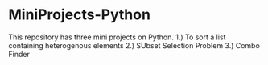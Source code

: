# MiniProjects-Python
This repository has three mini projects on Python.
1.) To sort a list containing heterogenous elements
2.) SUbset Selection Problem
3.) Combo Finder
